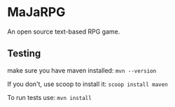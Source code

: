# MaJaRPG
An open source text-based RPG game.

## Testing

make sure you have maven installed: `mvn --version` 

If you don't, use scoop to install it: `scoop install maven`

To run tests use: `mvn install`
